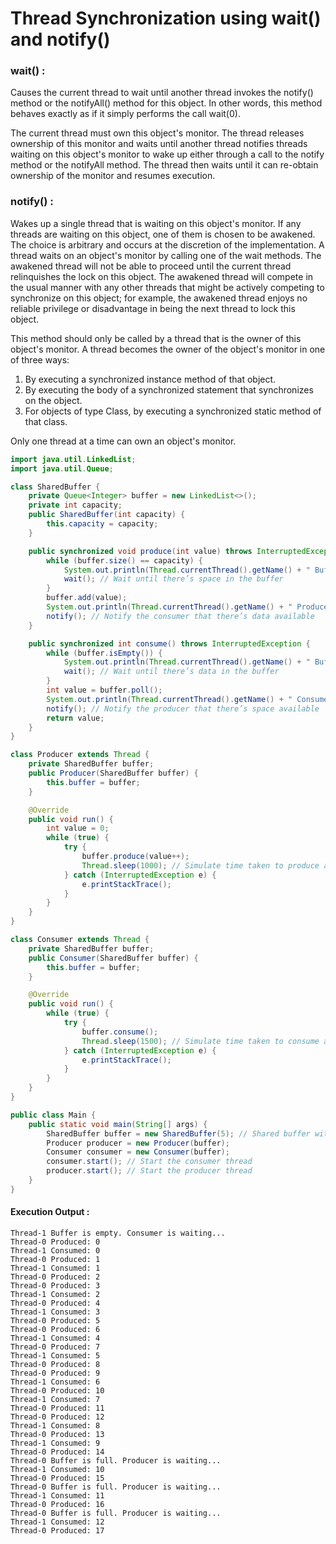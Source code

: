 # Thread Synchronization using wait() and notify()

### wait() :

Causes the current thread to wait until another thread invokes the notify() method or the notifyAll() method for this object. 
In other words, this method behaves exactly as if it simply performs the call wait(0).

The current thread must own this object's monitor. The thread releases ownership of this monitor and waits until another thread notifies threads waiting on this object's monitor to wake up either through a call to the notify method or the notifyAll method. The thread then waits until it can re-obtain ownership of the monitor and resumes execution.

### notify() :
Wakes up a single thread that is waiting on this object's monitor. If any threads are waiting on this object, one of them is chosen to be awakened. The choice is arbitrary and occurs at the discretion of the implementation. A thread waits on an object's monitor by calling one of the wait methods.
The awakened thread will not be able to proceed until the current thread relinquishes the lock on this object. The awakened thread will compete in the usual manner with any other threads that might be actively competing to synchronize on this object; for example, the awakened thread enjoys no reliable privilege or disadvantage in being the next thread to lock this object.

This method should only be called by a thread that is the owner of this object's monitor. A thread becomes the owner of the object's monitor in one of three ways:

1. By executing a synchronized instance method of that object.
2. By executing the body of a synchronized statement that synchronizes on the object.
3. For objects of type Class, by executing a synchronized static method of that class.

Only one thread at a time can own an object's monitor.

```java
import java.util.LinkedList;
import java.util.Queue;

class SharedBuffer {
    private Queue<Integer> buffer = new LinkedList<>();
    private int capacity;
    public SharedBuffer(int capacity) {
        this.capacity = capacity;
    }

    public synchronized void produce(int value) throws InterruptedException {
        while (buffer.size() == capacity) {
            System.out.println(Thread.currentThread().getName() + " Buffer is full. Producer is waiting...");
            wait(); // Wait until there’s space in the buffer
        }
        buffer.add(value);
        System.out.println(Thread.currentThread().getName() + " Produced: " + value);
        notify(); // Notify the consumer that there’s data available
    }

    public synchronized int consume() throws InterruptedException {
        while (buffer.isEmpty()) {
            System.out.println(Thread.currentThread().getName() + " Buffer is empty. Consumer is waiting...");
            wait(); // Wait until there’s data in the buffer
        }
        int value = buffer.poll();
        System.out.println(Thread.currentThread().getName() + " Consumed: " + value);
        notify(); // Notify the producer that there’s space available
        return value;
    }
}

class Producer extends Thread {
    private SharedBuffer buffer;
    public Producer(SharedBuffer buffer) {
        this.buffer = buffer;
    }

    @Override
    public void run() {
        int value = 0;
        while (true) {
            try {
                buffer.produce(value++);
                Thread.sleep(1000); // Simulate time taken to produce an item
            } catch (InterruptedException e) {
                e.printStackTrace();
            }
        }
    }
}

class Consumer extends Thread {
    private SharedBuffer buffer;
    public Consumer(SharedBuffer buffer) {
        this.buffer = buffer;
    }

    @Override
    public void run() {
        while (true) {
            try {
                buffer.consume();
                Thread.sleep(1500); // Simulate time taken to consume an item
            } catch (InterruptedException e) {
                e.printStackTrace();
            }
        }
    }
}

public class Main {
    public static void main(String[] args) {
        SharedBuffer buffer = new SharedBuffer(5); // Shared buffer with capacity 5
        Producer producer = new Producer(buffer);
        Consumer consumer = new Consumer(buffer);
        consumer.start(); // Start the consumer thread
        producer.start(); // Start the producer thread
    }
}
```

#### Execution Output :
```
Thread-1 Buffer is empty. Consumer is waiting...
Thread-0 Produced: 0
Thread-1 Consumed: 0
Thread-0 Produced: 1
Thread-1 Consumed: 1
Thread-0 Produced: 2
Thread-0 Produced: 3
Thread-1 Consumed: 2
Thread-0 Produced: 4
Thread-1 Consumed: 3
Thread-0 Produced: 5
Thread-0 Produced: 6
Thread-1 Consumed: 4
Thread-0 Produced: 7
Thread-1 Consumed: 5
Thread-0 Produced: 8
Thread-0 Produced: 9
Thread-1 Consumed: 6
Thread-0 Produced: 10
Thread-1 Consumed: 7
Thread-0 Produced: 11
Thread-0 Produced: 12
Thread-1 Consumed: 8
Thread-0 Produced: 13
Thread-1 Consumed: 9
Thread-0 Produced: 14
Thread-0 Buffer is full. Producer is waiting...
Thread-1 Consumed: 10
Thread-0 Produced: 15
Thread-0 Buffer is full. Producer is waiting...
Thread-1 Consumed: 11
Thread-0 Produced: 16
Thread-0 Buffer is full. Producer is waiting...
Thread-1 Consumed: 12
Thread-0 Produced: 17
```
